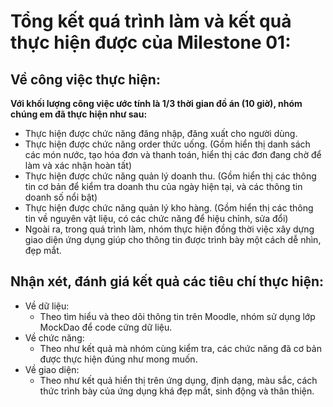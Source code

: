 # Tổng kết quá trình làm và kết quả thực hiện được của Milestone 01:

## Về công việc thực hiện:
**Với khối lượng công việc ước tính là 1/3 thời gian đồ án (10 giờ), nhóm chúng em đã thực hiện như sau:**
- Thực hiện được chức năng đăng nhập, đăng xuất cho người dùng.
- Thực hiện được chức năng order thức uống. (Gồm hiển thị danh sách các món nước, tạo hóa đơn và thanh toán, hiển thị các đơn đang chờ để làm và xác nhận hoàn tất)
- Thực hiện được chức năng quản lý doanh thu. (Gồm hiển thị các thông tin cơ bản để kiểm tra doanh thu của ngày hiện tại, và các thông tin doanh số nổi bật)
- Thực hiện được chức năng quản lý kho hàng. (Gồm hiển thị các thông tin về nguyên vật liệu, có các chức năng để hiệu chỉnh, sửa đổi) 
- Ngoài ra, trong quá trình làm, nhóm thực hiện đồng thời việc xây dựng giao diện ứng dụng giúp cho thông tin được trình bày một cách dễ nhìn, đẹp mắt.

## Nhận xét, đánh giá kết quả các tiêu chí thực hiện:
- Về dữ liệu:
  - Theo tìm hiểu và theo dõi thông tin trên Moodle, nhóm sử dụng lớp MockDao để code cứng dữ liệu.
- Về chức năng:
  - Theo như kết quả mà nhóm cùng kiểm tra, các chức năng đã cơ bản được thực hiện đúng như mong muốn.
- Về giao diện:
  - Theo như kết quả hiển thị trên ứng dụng, định dạng, màu sắc, cách thức trình bày của ứng dụng khá đẹp mắt, sinh động và thân thiện.
 


